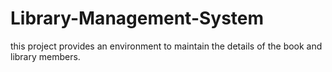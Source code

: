 # Library-Management-System
this project provides an environment to maintain the details of the book and library members.
